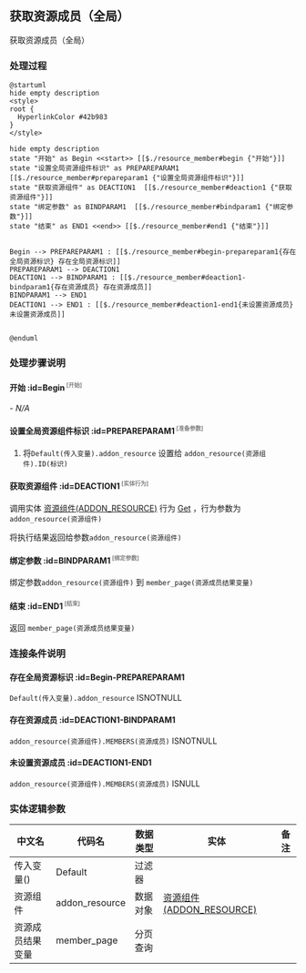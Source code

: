 ## 获取资源成员（全局） <!-- {docsify-ignore-all} -->

   获取资源成员（全局）

### 处理过程

```plantuml
@startuml
hide empty description
<style>
root {
  HyperlinkColor #42b983
}
</style>

hide empty description
state "开始" as Begin <<start>> [[$./resource_member#begin {"开始"}]]
state "设置全局资源组件标识" as PREPAREPARAM1  [[$./resource_member#prepareparam1 {"设置全局资源组件标识"}]]
state "获取资源组件" as DEACTION1  [[$./resource_member#deaction1 {"获取资源组件"}]]
state "绑定参数" as BINDPARAM1  [[$./resource_member#bindparam1 {"绑定参数"}]]
state "结束" as END1 <<end>> [[$./resource_member#end1 {"结束"}]]


Begin --> PREPAREPARAM1 : [[$./resource_member#begin-prepareparam1{存在全局资源标识} 存在全局资源标识]]
PREPAREPARAM1 --> DEACTION1
DEACTION1 --> BINDPARAM1 : [[$./resource_member#deaction1-bindparam1{存在资源成员} 存在资源成员]]
BINDPARAM1 --> END1
DEACTION1 --> END1 : [[$./resource_member#deaction1-end1{未设置资源成员} 未设置资源成员]]


@enduml
```


### 处理步骤说明

#### 开始 :id=Begin<sup class="footnote-symbol"> <font color=gray size=1>[开始]</font></sup>



*- N/A*
#### 设置全局资源组件标识 :id=PREPAREPARAM1<sup class="footnote-symbol"> <font color=gray size=1>[准备参数]</font></sup>



1. 将`Default(传入变量).addon_resource` 设置给  `addon_resource(资源组件).ID(标识)`

#### 获取资源组件 :id=DEACTION1<sup class="footnote-symbol"> <font color=gray size=1>[实体行为]</font></sup>



调用实体 [资源组件(ADDON_RESOURCE)](module/Base/addon_resource.md) 行为 [Get](module/Base/addon_resource#行为) ，行为参数为`addon_resource(资源组件)`

将执行结果返回给参数`addon_resource(资源组件)`

#### 绑定参数 :id=BINDPARAM1<sup class="footnote-symbol"> <font color=gray size=1>[绑定参数]</font></sup>



绑定参数`addon_resource(资源组件)` 到 `member_page(资源成员结果变量)`
#### 结束 :id=END1<sup class="footnote-symbol"> <font color=gray size=1>[结束]</font></sup>



返回 `member_page(资源成员结果变量)`


### 连接条件说明
#### 存在全局资源标识 :id=Begin-PREPAREPARAM1

`Default(传入变量).addon_resource` ISNOTNULL
#### 存在资源成员 :id=DEACTION1-BINDPARAM1

`addon_resource(资源组件).MEMBERS(资源成员)` ISNOTNULL
#### 未设置资源成员 :id=DEACTION1-END1

`addon_resource(资源组件).MEMBERS(资源成员)` ISNULL


### 实体逻辑参数

|    中文名   |    代码名    |  数据类型    |  实体   |备注 |
| --------| --------| -------- | -------- | --------   |
|传入变量(<i class="fa fa-check"/></i>)|Default|过滤器|||
|资源组件|addon_resource|数据对象|[资源组件(ADDON_RESOURCE)](module/Base/addon_resource.md)||
|资源成员结果变量|member_page|分页查询|||
